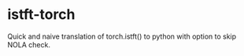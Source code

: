 # istft-torch
Quick and naive translation of torch.istft() to python with option to skip NOLA check. 
